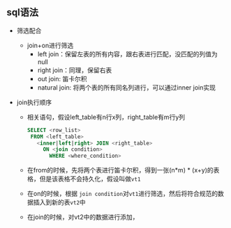 ## sql语法

- 筛选配合
  - join+on进行筛选
    - left join：保留左表的所有内容，跟右表进行匹配，没匹配的列值为null
    - right join：同理，保留右表
    - out join: 笛卡尔积
    - natural join: 将两个表的所有同名列进行，可以通过inner join实现
    
      



- join执行顺序

  - 相关语句，假设left_table有n行x列，right_table有m行y列

    ```sql
    SELECT <row_list>
     FROM <left_table>
       <inner|left|right> JOIN <right_table>
         ON <join condition>
           WHERE <where_condition>
    ```

    

  - 在from的时候，先将两个表进行笛卡尔积，得到一张(n*m) * (x+y)的表格，但是该表格不会持久化，假设叫做`vt1`

  - 在on的时候，根据 `join condition`对`vt1`进行筛选，然后将符合规范的数据插入到新的表`vt2`中

  - 在join的时候，对vt2中的数据进行添加，

